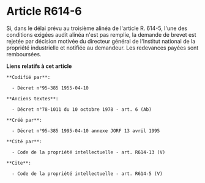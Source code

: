 # Article R614-6

Si, dans le délai prévu au troisième alinéa de l'article R. 614-5, l'une des conditions exigées audit alinéa n'est pas
remplie, la demande de brevet est rejetée par décision motivée du directeur général de l'Institut national de la propriété
industrielle et notifiée au demandeur. Les redevances payées sont remboursées.

**Liens relatifs à cet article**

	**Codifié par**:

	  - Décret n°95-385 1955-04-10

	**Anciens textes**:

	  - Décret n°78-1011 du 10 octobre 1978 - art. 6 (Ab)

	**Créé par**:

	  - Décret n°95-385 1995-04-10 annexe JORF 13 avril 1995

	**Cité par**:

	  - Code de la propriété intellectuelle - art. R614-13 (V)

	**Cite**:

	  - Code de la propriété intellectuelle - art. R614-5 (V)
